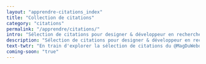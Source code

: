 ```yaml
---
layout: "apprendre-citations_index"
title: "Collection de citations"
category: "citations"
permalink: "/apprendre/citations/"
intro: "Sélection de citations pour designer & développeur en recherche d'inspiration ou de motivation. Bientôt disponible."
description: "Sélection de citations pour designer & développeur en recherche d'inspiration ou de motivation"
text-twtr: "En train d'explorer la sélection de citations du @MagDuWebdesign"
coming-soon: "true"
---
```

